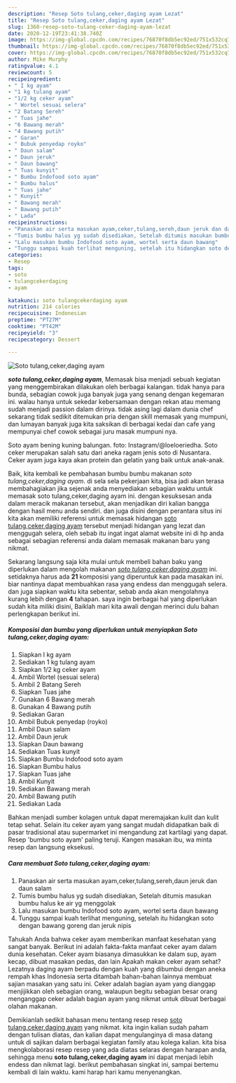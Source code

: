 ```yaml
---
description: "Resep Soto tulang,ceker,daging ayam Lezat"
title: "Resep Soto tulang,ceker,daging ayam Lezat"
slug: 1360-resep-soto-tulang-ceker-daging-ayam-lezat
date: 2020-12-19T23:41:38.740Z
image: https://img-global.cpcdn.com/recipes/76870f8db5ec92ed/751x532cq70/soto-tulangcekerdaging-ayam-foto-resep-utama.jpg
thumbnail: https://img-global.cpcdn.com/recipes/76870f8db5ec92ed/751x532cq70/soto-tulangcekerdaging-ayam-foto-resep-utama.jpg
cover: https://img-global.cpcdn.com/recipes/76870f8db5ec92ed/751x532cq70/soto-tulangcekerdaging-ayam-foto-resep-utama.jpg
author: Mike Murphy
ratingvalue: 4.1
reviewcount: 5
recipeingredient:
- " I kg ayam"
- "1 kg tulang ayam"
- "1/2 kg ceker ayam"
- " Wortel sesuai selera"
- "2 Batang Sereh"
- " Tuas jahe"
- "6 Bawang merah"
- "4 Bawang putih"
- " Garan"
- " Bubuk penyedap royko"
- " Daun salam"
- " Daun jeruk"
- " Daun bawang"
- " Tuas kunyit"
- " Bumbu Indofood soto ayam"
- " Bumbu halus"
- " Tuas jahe"
- " Kunyit"
- " Bawang merah"
- " Bawang putih"
- " Lada"
recipeinstructions:
- "Panaskan air serta masukan ayam,ceker,tulang,sereh,daun jeruk dan daun salam"
- "Tumis bumbu halus yg sudah disediakan, Setelah ditumis masukan bumbu halus ke air yg menggolak"
- "Lalu masukan bumbu Indofood soto ayam, wortel serta daun bawang"
- "Tunggu sampai kuah terlihat menguning, setelah itu hidangkan soto dengan bawang goreng dan jeruk nipis"
categories:
- Resep
tags:
- soto
- tulangcekerdaging
- ayam

katakunci: soto tulangcekerdaging ayam 
nutrition: 214 calories
recipecuisine: Indonesian
preptime: "PT27M"
cooktime: "PT42M"
recipeyield: "3"
recipecategory: Dessert

---
```



![Soto tulang,ceker,daging ayam](https://img-global.cpcdn.com/recipes/76870f8db5ec92ed/751x532cq70/soto-tulangcekerdaging-ayam-foto-resep-utama.jpg)

<b><i>soto tulang,ceker,daging ayam</i></b>, Memasak bisa menjadi sebuah kegiatan yang menggembirakan dilakukan oleh berbagai kalangan. tidak hanya para bunda, sebagian cowok juga banyak juga yang senang dengan kegemaran ini. walau hanya untuk sekedar kebersamaan dengan rekan atau memang sudah menjadi passion dalam dirinya. tidak asing lagi dalam dunia chef sekarang tidak sedikit ditemukan pria dengan skill memasak yang mumpuni, dan lumayan banyak juga kita saksikan di berbagai kedai dan cafe yang mempunyai chef cowok sebagai juru masak mumpuni nya.

Soto ayam bening kuning balungan. foto: Instagram/@loeloeriedha. Soto ceker merupakan salah satu dari aneka ragam jenis soto di Nusantara. Ceker ayam juga kaya akan protein dan gelatin yang baik untuk anak-anak.

Baik, kita kembali ke pembahasan bumbu bumbu makanan <i>soto tulang,ceker,daging ayam</i>. di sela sela pekerjaan kita, bisa jadi akan terasa membahagiakan jika sejenak anda menyediakan sebagian waktu untuk memasak soto tulang,ceker,daging ayam ini. dengan kesuksesan anda dalam meracik makanan tersebut, akan menjadikan diri kalian bangga dengan hasil menu anda sendiri. dan juga disini dengan perantara situs ini kita akan memiliki referensi untuk memasak hidangan <u>soto tulang,ceker,daging ayam</u> tersebut menjadi hidangan yang lezat dan menggugah selera, oleh sebab itu ingat ingat alamat website ini di hp anda sebagai sebagian referensi anda dalam memasak makanan baru yang nikmat.


Sekarang langsung saja kita mulai untuk membeli bahan baku yang diperlukan dalam mengolah makanan <u><i>soto tulang,ceker,daging ayam</i></u> ini. setidaknya harus ada <b>21</b> komposisi yang diperuntuk kan pada masakan ini. biar nantinya dapat membuahkan rasa yang endess dan menggugah selera. dan juga siapkan waktu kita sebentar, sebab anda akan mengolahnya kurang lebih dengan <b>4</b> tahapan. saya ingin berbagai hal yang diperlukan sudah kita miliki disini, Baiklah mari kita awali dengan merinci dulu bahan perlengkapan berikut ini.

<!--inarticleads1-->

##### Komposisi dan bumbu yang diperlukan untuk menyiapkan Soto tulang,ceker,daging ayam:

1. Siapkan  I kg ayam
1. Sediakan 1 kg tulang ayam
1. Siapkan 1/2 kg ceker ayam
1. Ambil  Wortel (sesuai selera)
1. Ambil 2 Batang Sereh
1. Siapkan  Tuas jahe
1. Gunakan 6 Bawang merah
1. Gunakan 4 Bawang putih
1. Sediakan  Garan
1. Ambil  Bubuk penyedap (royko)
1. Ambil  Daun salam
1. Ambil  Daun jeruk
1. Siapkan  Daun bawang
1. Sediakan  Tuas kunyit
1. Siapkan  Bumbu Indofood soto ayam
1. Siapkan  Bumbu halus
1. Siapkan  Tuas jahe
1. Ambil  Kunyit
1. Sediakan  Bawang merah
1. Ambil  Bawang putih
1. Sediakan  Lada


Bahkan menjadi sumber kolagen untuk dapat meremajakan kulit dan kulit tetap sehat. Selain itu ceker ayam yang sangat mudah didapatkan baik di pasar tradisional atau supermarket ini mengandung zat kartilagi yang dapat. Resep &#39;bumbu soto ayam&#39; paling teruji. Kangen masakan ibu, wa minta resep dan langsung eksekusi. 

<!--inarticleads2-->

##### Cara membuat Soto tulang,ceker,daging ayam:

1. Panaskan air serta masukan ayam,ceker,tulang,sereh,daun jeruk dan daun salam
1. Tumis bumbu halus yg sudah disediakan, Setelah ditumis masukan bumbu halus ke air yg menggolak
1. Lalu masukan bumbu Indofood soto ayam, wortel serta daun bawang
1. Tunggu sampai kuah terlihat menguning, setelah itu hidangkan soto dengan bawang goreng dan jeruk nipis


Tahukah Anda bahwa ceker ayam memberikan manfaat kesehatan yang sangat banyak. Berikut ini adalah fakta-fakta manfaat ceker ayam dalam dunia kesehatan. Ceker ayam biasanya dimasukkan ke dalam sup, ayam kecap, dibuat masakan pedas, dan lain Apakah makan ceker ayam sehat? Lezatnya daging ayam berpadu dengan kuah yang dibumbui dengan aneka rempah khas Indonesia serta ditambah bahan-bahan lainnya membuat sajian masakan yang satu ini. Ceker adalah bagian ayam yang dianggap menjijikkan oleh sebagian orang, walaupun begitu sebagian besar orang menganggap ceker adalah bagian ayam yang nikmat untuk dibuat berbagai olahan makanan. 

Demikianlah sedikit bahasan menu tentang resep resep <u>soto tulang,ceker,daging ayam</u> yang nikmat. kita ingin kalian sudah paham dengan tulisan diatas, dan kalian dapat mengulanginya di masa datang untuk di sajikan dalam berbagai kegiatan family atau kolega kalian. kita bisa mengkolaborasi resep resep yang ada diatas selaras dengan harapan anda, sehingga menu <b>soto tulang,ceker,daging ayam</b> ini dapat menjadi lebih endess dan nikmat lagi. berikut pembahasan singkat ini, sampai bertemu kembali di lain waktu. kami harap hari kamu menyenangkan.
